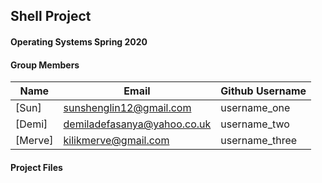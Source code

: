 ## Shell Project
#### Operating Systems Spring 2020

#### Group Members

| Name                          | Email       | Github Username |
| ----------------------------- | ----------- | --------------- |
| [Sun] | sunshenglin12@gmail.com  | username_one    |
| [Demi] | demiladefasanya@yahoo.co.uk   | username_two    |
| [Merve] | kilikmerve@gmail.com | username_three  |

#### Project Files
